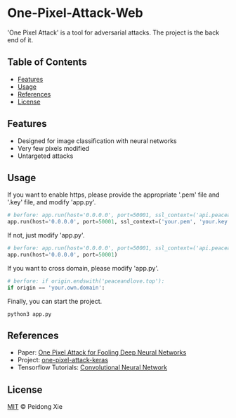 # One-Pixel-Attack-Web

'One Pixel Attack' is a tool for adversarial attacks. The project is the back end of it. 

## Table of Contents

- [Features](#Features)
- [Usage](#Usage)
- [References](#References)
- [License](#License)

## Features

- Designed for image classification with neural networks
- Very few pixels modified
- Untargeted attacks

## Usage

If you want to enable https, please provide the appropriate '.pem' file and '.key' file, and modify 'app.py'.

``` python
# berfore: app.run(host='0.0.0.0', port=50001, ssl_context=('api.peaceandlove.top.pem', 'api.peaceandlove.top.key'))
app.run(host='0.0.0.0', port=50001, ssl_context=('your.pem', 'your.key'))
```

If not, just modify 'app.py'.
``` python
# berfore: app.run(host='0.0.0.0', port=50001, ssl_context=('api.peaceandlove.top.pem', 'api.peaceandlove.top.key'))
app.run(host='0.0.0.0', port=50001)
```

If you want to cross domain, please modify 'app.py'.
``` python
# berfore: if origin.endswith('peaceandlove.top'):
if origin == 'your.own.domain':
```

Finally, you can start the project.
``` shell script
python3 app.py
```

## References

- Paper: [One Pixel Attack for Fooling Deep Neural Networks](https://ieeexplore.ieee.org/document/8601309)
- Project: [one-pixel-attack-keras](https://github.com/Hyperparticle/one-pixel-attack-keras)
- Tensorflow Tutorials: [Convolutional Neural Network](https://www.tensorflow.org/tutorials/images/cnn)

## License

[MIT](LICENSE) © Peidong Xie
